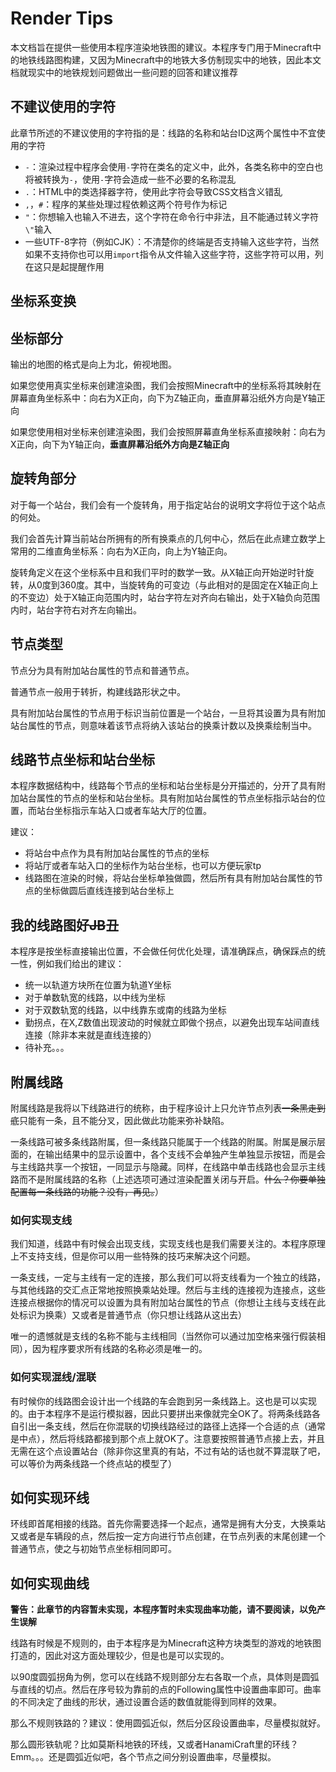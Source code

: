 # Render Tips

本文档旨在提供一些使用本程序渲染地铁图的建议。本程序专门用于Minecraft中的地铁线路图构建，又因为Minecraft中的地铁大多仿制现实中的地铁，因此本文档就现实中的地铁规划问题做出一些问题的回答和建议推荐

## 不建议使用的字符

此章节所述的不建议使用的字符指的是：线路的名称和站台ID这两个属性中不宜使用的字符

* `-`：渲染过程中程序会使用`-`字符在类名的定义中，此外，各类名称中的空白也将被转换为`-`，使用`-`字符会造成一些不必要的名称混乱
* `.`：HTML中的类选择器字符，使用此字符会导致CSS文档含义错乱
* `,`，`#`：程序的某些处理过程依赖这两个符号作为标记
* `"`：你想输入也输入不进去，这个字符在命令行中非法，且不能通过转义字符`\"`输入
* 一些UTF-8字符（例如CJK）：不清楚你的终端是否支持输入这些字符，当然如果不支持你也可以用`import`指令从文件输入这些字符，这些字符可以用，列在这只是起提醒作用

## 坐标系变换

## 坐标部分

输出的地图的格式是向上为北，俯视地图。

如果您使用真实坐标来创建渲染图，我们会按照Minecraft中的坐标系将其映射在屏幕直角坐标系中：向右为X正向，向下为Z轴正向，垂直屏幕沿纸外方向是Y轴正向

如果您使用相对坐标来创建渲染图，我们会按照屏幕直角坐标系直接映射：向右为X正向，向下为Y轴正向，**垂直屏幕沿纸外方向是Z轴正向**

## 旋转角部分

对于每一个站台，我们会有一个旋转角，用于指定站台的说明文字将位于这个站点的何处。

我们会首先计算当前站台所拥有的所有换乘点的几何中心，然后在此点建立数学上常用的二维直角坐标系：向右为X正向，向上为Y轴正向。

旋转角定义在这个坐标系中且和我们平时的数学一致。从X轴正向开始逆时针旋转，从0度到360度。其中，当旋转角的可变边（与此相对的是固定在X轴正向上的不变边）处于X轴正向范围内时，站台字符左对齐向右输出，处于X轴负向范围内时，站台字符右对齐左向输出。

## 节点类型

节点分为具有附加站台属性的节点和普通节点。

普通节点一般用于转折，构建线路形状之中。

具有附加站台属性的节点用于标识当前位置是一个站台，一旦将其设置为具有附加站台属性的节点，则意味着该节点将纳入该站台的换乘计数以及换乘绘制当中。

## 线路节点坐标和站台坐标

本程序数据结构中，线路每个节点的坐标和站台坐标是分开描述的，分开了具有附加站台属性的节点的坐标和站台坐标。具有附加站台属性的节点坐标指示站台的位置，而站台坐标指示车站入口或者车站大厅的位置。

建议：

* 将站台中点作为具有附加站台属性的节点的坐标
* 将站厅或者车站入口的坐标作为站台坐标，也可以方便玩家tp
* 线路图在渲染的时候，将站台坐标单独做圆，然后所有具有附加站台属性的节点的坐标做圆后直线连接到站台坐标上

## 我的线路图好~~JB~~丑

本程序是按坐标直接输出位置，不会做任何优化处理，请准确踩点，确保踩点的统一性，例如我们给出的建议：

* 统一以轨道方块所在位置为轨道Y坐标
* 对于单数轨宽的线路，以中线为坐标
* 对于双数轨宽的线路，以中线靠东或南的线路为坐标
* 勤拐点，在X,Z数值出现波动的时候就立即做个拐点，以避免出现车站间直线连接（除非本来就是直线连接的）
* 待补充。。。

## 附属线路

附属线路是我将以下线路进行的统称，由于程序设计上只允许节点列表~~一条黑走到底~~只能有一条，且不能分叉，因此做此功能来弥补缺陷。

一条线路可被多条线路附属，但一条线路只能属于一个线路的附属。附属是展示层面的，在输出结果中的显示设置中，各个支线不会单独产生单独显示按钮，而是会与主线路共享一个按钮，一同显示与隐藏。同样，在线路中单击线路也会显示主线路而不是附属线路的名称（上述选项可通过渲染配置关闭与开启。~~什么？你要单独配置每一条线路的功能？没有，再见。~~）

### 如何实现支线

我们知道，线路中有时候会出现支线，实现支线也是我们需要关注的。本程序原理上不支持支线，但是你可以用一些特殊的技巧来解决这个问题。

一条支线，一定与主线有一定的连接，那么我们可以将支线看为一个独立的线路，与其他线路的交汇点正常地按照换乘站处理。然后与主线的连接视为连接点，这些连接点根据你的情况可以设置为具有附加站台属性的节点（你想让主线与支线在此处标识为换乘）又或者是普通节点（你只想让线路从这出去）

唯一的遗憾就是支线的名称不能与主线相同（当然你可以通过加空格来强行假装相同），因为程序要求所有线路的名称必须是唯一的。

### 如何实现混线/混联

有时候你的线路图会设计出一个线路的车会跑到另一条线路上。这也是可以实现的。由于本程序不是运行模拟器，因此只要拼出来像就完全OK了。将两条线路各自引出一条支线，然后在你混联的切换线路经过的路径上选择一个合适的点（通常是中点），然后将线路都接到那个点上就OK了。注意要按照普通节点接上去，并且无需在这个点设置站台（除非你这里真的有站，不过有站的话也就不算混联了吧，可以等价为两条线路一个终点站的模型了）

## 如何实现环线

环线即首尾相接的线路。首先你需要选择一个起点，通常是拥有大分支，大换乘站又或者是车辆段的点，然后按一定方向进行节点创建，在节点列表的末尾创建一个普通节点，使之与初始节点坐标相同即可。

## 如何实现曲线

**警告：此章节的内容暂未实现，本程序暂时未实现曲率功能，请不要阅读，以免产生误解**

线路有时候是不规则的，由于本程序是为Minecraft这种方块类型的游戏的地铁图打造的，因此对这方面处理较少，但是也是可以实现的。

以90度圆弧拐角为例，您可以在线路不规则部分左右各取一个点，具体则是圆弧与直线的切点。然后在序号较为靠前的点的Following属性中设置曲率即可。曲率的不同决定了曲线的形状，通过设置合适的数值就能得到同样的效果。

那么不规则铁路的？建议：使用圆弧近似，然后分区段设置曲率，尽量模拟就好。

那么圆形铁轨呢？比如莫斯科地铁的环线，又或者HanamiCraft里的环线？Emm。。。还是圆弧近似吧，各个节点之间分别设置曲率，尽量模拟。

